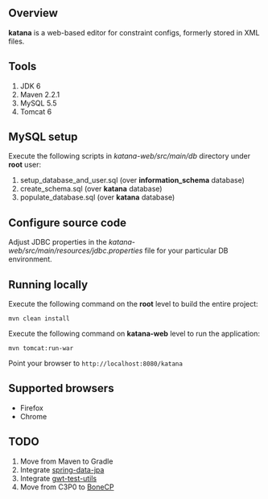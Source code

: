 ## Overview

**katana** is a web-based editor for constraint configs, formerly stored in XML files.

## Tools

1. JDK 6
2. Maven 2.2.1
3. MySQL 5.5
4. Tomcat 6

## MySQL setup

Execute the following scripts in *katana-web/src/main/db* directory under **root** user:

1. setup\_database\_and\_user.sql (over **information\_schema** database)
2. create\_schema.sql (over **katana** database)
3. populate\_database.sql (over **katana** database)

## Configure source code

Adjust JDBC properties in the *katana-web/src/main/resources/jdbc.properties* file
for your particular DB environment.

## Running locally

Execute the following command on the **root** level to build the entire project:

    mvn clean install

Execute the following command on **katana-web** level to run the application:

    mvn tomcat:run-war

Point your browser to `http://localhost:8080/katana`

## Supported browsers

+ Firefox
+ Chrome

## TODO

1. Move from Maven to Gradle
2. Integrate [spring-data-jpa](http://www.springsource.org/spring-data/jpa)
3. Integrate [gwt-test-utils](http://code.google.com/p/gwt-test-utils)
4. Move from C3P0 to [BoneCP](http://jolbox.com)
